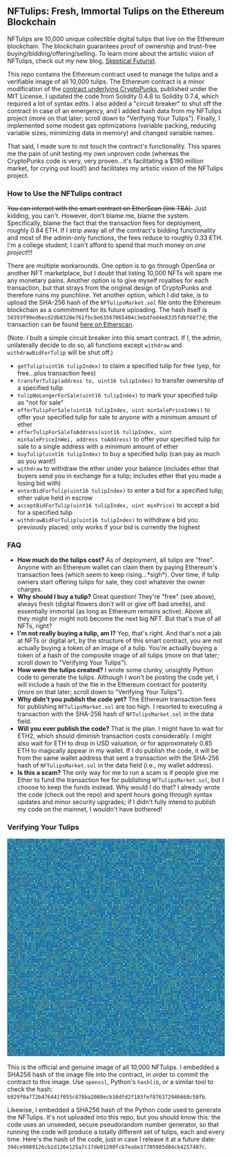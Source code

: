 ## NFTulips: Fresh, Immortal Tulips on the Ethereum Blockchain

NFTulips are 10,000 unique collectible digital tulips that live on the Ethereum blockchain. The blockchain guarantees proof of ownership and trust-free buying/bidding/offering/selling. To learn more about the artistic vision of NFTulips, check out my new blog, [Skeptical Futurist](https://skeptical-futurist.wixsite.com/blog/announcing-nftulips). 

This repo contains the Ethereum contract used to manage the tulips and a verifiable image of all 10,000 tulips. The Ethereum contract is a minor modification of the [contract underlying CryptoPunks](https://github.com/larvalabs/cryptopunks/blob/master/contracts/CryptoPunksMarket.sol), published under the MIT License. I updated the code from Solidity 0.4.8 to Solidity 0.7.4, which required a lot of syntax edits. I also added a "circuit breaker" to shut off the contract in case of an emergency, and I added hash data from my NFTulips project (more on that later; scroll down to "Verifying Your Tulips"). Finally, I implemented some modest gas optimizations (variable packing, reducing variable sizes, minimizing data in memory) and changed variable names. 

That said, I made sure to not touch the contract's functionality. This spares me the pain of unit testing my own unproven code (whereas the CryptoPunks code is very, very proven...it's facilitating a $190 million market, for crying out loud!) and facilitates my artistic vision of the NFTulips project. 

### How to Use the NFTulips contract

~~You can interact with the smart contract on EtherScan (link TBA).~~ Just kidding, you can't. However, don't blame me, blame the system. Specifically, blame the fact that the transaction fees for deployment, roughly 0.84 ETH. If I strip away all of the contract's bidding functionality and most of the admin-only functions, the fees reduce to roughly 0.33 ETH. I'm a college student; I can't afford to spend that much money on _one project_!!!

There are multiple workarounds. One option is to go through OpenSea or another NFT marketplace, but I doubt that listing 10,000 NFTs will spare me any monetary pains. Another option is to give myself royalties for each transaction, but that strays from the original design of CryptoPunks and therefore ruins my punchline. Yet another option, which I did take, is to upload the SHA-256 hash of the `NFTulipsMarket.sol` file onto the Ethereum blockchain as a commitment for its future uploading. The hash itself is `50393f99ed6ecd2db8320e761fbc8e63567065404c3ebdfed4e8335fdbf68f7d`; the transaction can be found [here on Etherscan](https://etherscan.io/tx/0x075373ae51409c08e389ac4eb0577f058fd3e14b34fb63e98a210ca05b952597). 

(Note: I built a simple circuit breaker into this smart contract. If I, the admin, unilaterally decide to do so, all functions except `withdraw` and `withdrawBidForTulip` will be shut off.)

* `getTulip(uint16 tulipIndex)` to claim a specified tulip for free (yep, for free...plus transaction fees)
* `transferTulip(address to, uint16 tulipIndex)` to transfer ownership of a specified tulip
* `tulipNoLongerForSale(uint16 tulipIndex)` to mark your specified tulip as "not for sale"
* `offerTulipForSale(uint16 tulipIndex, uint minSalePriceInWei)` to offer your specified tulip for sale to anyone with a minimum amount of ether
* `offerTulipForSaleToAddress(uint16 tulipIndex, uint minSalePriceInWei, address toAddress)` to offer your specified tulip for sale to a single address with a minimum amount of ether
* `buyTulip(uint16 tulipIndex)` to buy a specified tulip (can pay as much as you want!)
* `withdraw` to withdraw the ether under your balance (includes ether that buyers send you in exchange for a tulip; includes ether that you made a losing bid with)
* `enterBidForTulip(uint16 tulipIndex)` to enter a bid for a specified tulip; ether value held in escrow
* `acceptBidForTulip(uint16 tulipIndex, uint minPrice)` to accept a bid for a specified tulip
* `withdrawBidForTulip(uint16 tulipIndex)` to withdraw a bid you previously placed; only works if your bid is currently the highest

### FAQ

* **How much do the tulips cost?** As of deployment, all tulips are "free". Anyone with an Ethereum wallet can claim them by paying Ethereum's transaction fees (which seem to keep rising...\*sigh\*). Over time, if tulip owners start offering tulips for sale, they cost whatever the owner charges. 
* **Why should I buy a tulip?** Great question! They're "free" (see above), always fresh (digital flowers don't wilt or give off bad smells), and essentially immortal (as long as Ethereum remains active). Above all, they might (or might not) become the next big NFT. But that's true of all NFTs, right? 
* **I'm not really buying a tulip, am I?** Yep, that's right. And that's not a jab at NFTs or digital art, by the structure of this smart contract, you are not actually buying a token of an image of a tulip. You're actually buying a token of a hash of the composite image of all tulips (more on that later; scroll down to "Verifying Your Tulips"). 
* **How were the tulips created?** I wrote some clunky, unsightly Python code to generate the tulips. Although I won't be posting the code yet, I will include a hash of the file in the Ethereum contract for posterity (more on that later; scroll down to "Verifying Your Tulips"). 
* **Why didn't you publish the code yet?** The Ethereum transaction fees for publishing `NFTulipsMarket.sol` are too high. I resorted to executing a transaction with the SHA-256 hash of `NFTulipsMarket.sol` in the data field. 
* **Will you ever publish the code?** That is the plan. I might have to wait for ETH2, which should diminish transaction costs considerably. I might also wait for ETH to drop in USD valuation, or for approximately 0.85 ETH to magically appear in my wallet. If I do publish the code, it will be from the same wallet address that sent a transaction with the SHA-256 hash of `NFTulipsMarket.sol` in the data field (i.e., my wallet address). 
* **Is this a scam?** The only way for me to run a scam is if people give me Ether to fund the transaction fee for publishing `NFTulipsMarket.sol`, but I choose to keep the funds instead. Why would I do that? I already wrote the code (check out the repo) and spent hours going through syntax updates and minor security upgrades; if I didn't fully intend to publish my code on the mainnet, I wouldn't have bothered! 

### Verifying Your Tulips

![alt text](https://github.com/openamiguel/NFTulips/blob/45de962ff87524ef136c11de8aba9d2957897280/tulips_all.png)

This is the official and genuine image of all 10,000 NFTulips. I embedded a SHA256 hash of the image file into the contract, in order to commit the contract to this image. Use `openssl`, Python's `hashlib`, or a similar tool to check the hash: `b929f0a772b476441f055c878ba2080ecb10dfd2f103fef876372946660c58fb`. 

Likewise, I embedded a SHA256 hash of the Python code used to generate the NFTulips. It's not uploaded into this repo, but you should know this: the code uses an unseeded, secure pseudorandom number generator, so that running the code will produce a totally different set of tulips, each and every time. Here's the hash of the code, just in case I release it at a future date: `39dce9989126cb2d126e125a7c17de01200fcb7ea8e37705985d84cb4257487c`. 
